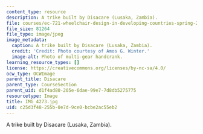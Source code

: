 ```yaml
---
content_type: resource
description: A trike built by Disacare (Lusaka, Zambia).
file: courses/ec-721-wheelchair-design-in-developing-countries-spring-2009/c25d3f48255b0e7d9ce0bcbe2ac55eb2_IMG_4273.jpg
file_size: 81264
file_type: image/jpeg
image_metadata:
  caption: A trike built by Disacare (Lusaka, Zambia).
  credit: 'Credit: Photo courtesy of Amos G. Winter.'
  image-alt: Photo of multi-gear handcrank.
learning_resource_types: []
license: https://creativecommons.org/licenses/by-nc-sa/4.0/
ocw_type: OCWImage
parent_title: Disacare
parent_type: CourseSection
parent_uid: d1f4ad80-205e-6dae-99e7-7d8db5275775
resourcetype: Image
title: IMG_4273.jpg
uid: c25d3f48-255b-0e7d-9ce0-bcbe2ac55eb2
---
```

A trike built by Disacare (Lusaka, Zambia).